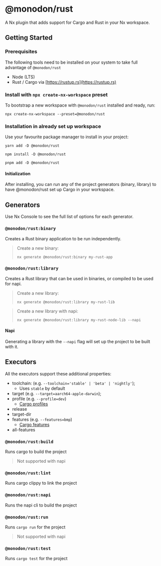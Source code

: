 # @monodon/rust

A Nx plugin that adds support for Cargo and Rust in your Nx workspace.

## Getting Started

### Prerequisites 
The following tools need to be installed on your system to take full advantage of `@monodon/rust`
* Node (LTS)
* Rust / Cargo via [https://rustup.rs](https://rustup.rs)

### Install with `npx create-nx-workspace` preset
To bootstrap a new workspace with `@monodon/rust` installed and ready, run:

```shell
npx create-nx-workspace --preset=@monodon/rust
```

### Installation in already set up workspace
Use your favourite package manager to install in your project:

```shell
yarn add -D @monodon/rust
```

```shell
npm install -D @monodon/rust
```

```shell
pnpm add -D @monodon/rust
```

#### Initialization 

After installing, you can run any of the project generators (binary, library) to have @monodon/rust set up Cargo in your workspace.

## Generators
Use Nx Console to see the full list of options for each generator. 

### `@monodon/rust:binary`
Creates a Rust binary application to be run independently.

> Create a new binary:
> ```shell
> nx generate @monodon/rust:binary my-rust-app 
> ```

### `@monodon/rust:library`
Creates a Rust library that can be used in binaries, or compiled to be used for napi. 

> Create a new library:
> ```shell
> nx generate @monodon/rust:library my-rust-lib
> ```

> Create a new library with napi:
> ```shell
> nx generate @monodon/rust:library my-rust-node-lib --napi
> ```

#### Napi
Generating a library with the `--napi` flag will set up the project to be built with it.

## Executors
All the executors support these additional properties:
* toolchain: (e.g. `--toolchain='stable' | 'beta' | 'nightly'`); 
  * Uses `stable` by default
* target (e.g. `--target=aarch64-apple-darwin`); 
* profile (e.g. `--profile=dev`) 
  * [Cargo profiles](https://doc.rust-lang.org/cargo/reference/profiles.html)
* release
* target-dir 
* features (e.g. `--features=bmp`)
  * [Cargo features](https://doc.rust-lang.org/cargo/reference/features.html)
* all-features

### `@monodon/rust:build`
Runs cargo to build the project
> Not supported with napi

### `@monodon/rust:lint`
Runs cargo clippy to link the project

### `@monodon/rust:napi`
Runs the napi cli to build the project

### `@monodon/rust:run`
Runs `cargo run` for the project
> Not supported with napi
 
### `@monodon/rust:test`
Runs `cargo test` for the project

